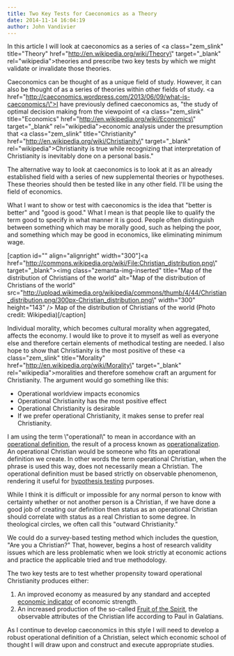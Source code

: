 ```yaml
---
title: Two Key Tests for Caeconomics as a Theory
date: 2014-11-14 16:04:19
author: John Vandivier
---
```




In this article I will look at caeconomics as a series of <a class=\"zem_slink\" title=\"Theory\" href=\"http://en.wikipedia.org/wiki/Theory\" target=\"_blank\" rel=\"wikipedia\">theories</a> and prescribe two key tests by which we might validate or invalidate those theories.

Caeconomics can be thought of as a unique field of study. However, it can also be thought of as a series of theories within other fields of study. <a href=\"http://caeconomics.wordpress.com/2013/06/09/what-is-caeconomics/\">I have previously defined</a> caeconomics as, \"the study of optimal decision making from the viewpoint of <a class=\"zem_slink\" title=\"Economics\" href=\"http://en.wikipedia.org/wiki/Economics\" target=\"_blank\" rel=\"wikipedia\">economic analysis</a> under the presumption that <a class=\"zem_slink\" title=\"Christianity\" href=\"http://en.wikipedia.org/wiki/Christianity\" target=\"_blank\" rel=\"wikipedia\">Christianity</a> is true while recognizing that interpretation of Christianity is inevitably done on a personal basis.\"

The alternative way to look at caeconomics is to look at it as an already established field with a series of new supplemental theories or hypotheses. These theories should then be tested like in any other field. I'll be using the field of economics.

What I want to show or test with caeconomics is the idea that \"better is better\" and \"good is good.\" What I mean is that people like to qualify the term good to specify in what manner it is good. People often distinguish between something which may be morally good, such as helping the poor, and something which may be good in economics, like eliminating minimum wage.

[caption id=\"\" align=\"alignright\" width=\"300\"]<a href=\"http://commons.wikipedia.org/wiki/File:Christian_distribution.png\" target=\"_blank\"><img class=\"zemanta-img-inserted\" title=\"Map of the distribution of Christians of the world\" alt=\"Map of the distribution of Christians of the world\" src=\"http://upload.wikimedia.org/wikipedia/commons/thumb/4/44/Christian_distribution.png/300px-Christian_distribution.png\" width=\"300\" height=\"143\" /></a> Map of the distribution of Christians of the world (Photo credit: Wikipedia)[/caption]

Individual morality, which becomes cultural morality when aggregated, affects the economy. I would like to prove it to myself as well as everyone else and therefore certain elements of methodical testing are needed. I also hope to show that Christianity is the most positive of these <a class=\"zem_slink\" title=\"Morality\" href=\"http://en.wikipedia.org/wiki/Morality\" target=\"_blank\" rel=\"wikipedia\">moralities</a> and therefore somehow craft an argument for Christianity. The argument would go something like this:
<ul>
	<li>Operational worldview impacts economics</li>
	<li>Operational Christianity has the most positive effect</li>
	<li>Operational Christianity is desirable</li>
	<li>If we prefer operational Christianity, it makes sense to prefer real Christianity.</li>
</ul>
I am using the term \"operational\" to mean in accordance with an <a class=\"zem_slink\" title=\"Operational definition\" href=\"http://en.wikipedia.org/wiki/Operational_definition\" target=\"_blank\" rel=\"wikipedia\">operational definition</a>, the result of a process known as <a href=\"http://en.wikipedia.org/w/index.php?title=Operationalization&amp;oldid=571644572\">operationalization</a>. An operational Christian would be someone who fits an operational definition we create. In other words the term operational Christian, when the phrase is used this way, does not necessarily mean a Christian. The operational definition must be based strictly on observable phenomenon, rendering it useful for <a class=\"zem_slink\" title=\"Statistical hypothesis testing\" href=\"http://en.wikipedia.org/wiki/Statistical_hypothesis_testing\" target=\"_blank\" rel=\"wikipedia\">hypothesis testing</a> purposes.

While I think it is difficult or impossible for any normal person to know with certainty whether or not another person is a Christian, if we have done a good job of creating our definition then status as an operational Christian should correlate with status as a real Christian to some degree. In theological circles, we often call this \"outward Christianity.\"

We could do a survey-based testing method which includes the question, \"Are you a Christian?\" That, however, begins a host of research validity issues which are less problematic when we look strictly at economic actions and practice the applicable tried and true methodology.

The two key tests are to test whether propensity toward operational Christianity produces either:
<ol>
	<li>An improved economy as measured by any standard and accepted <a class=\"zem_slink\" title=\"Economic indicator\" href=\"http://en.wikipedia.org/wiki/Economic_indicator\" target=\"_blank\" rel=\"wikipedia\">economic indicator</a> of economic strength.</li>
	<li>An increased production of the so-called <a href=\"http://en.wikipedia.org/w/index.php?title=Fruit_of_the_Holy_Spirit&amp;oldid=567272234\">Fruit of the Spirit</a>, the observable attributes of the Christian life according to Paul in Galatians.</li>
</ol>
As I continue to develop caeconomics in this style I will need to develop a robust operational definition of a Christian, select which economic school of thought I will draw upon and construct and execute appropriate studies.